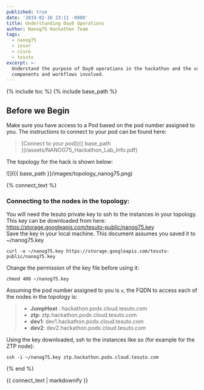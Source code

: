 ```yaml
---
published: true
date: '2019-02-16 23:11 -0800'
title: Understanding Day0 Operations
author: Nanog75 Hackathon Team
tags:
  - nanog75
  - iosxr
  - cisco
  - tesuto
excerpt: >-
  Understand the purpose of Day0 operations in the hackathon and the various
  components and workflows involved.
---
```



{% include toc %}
{% include base_path %}

## Before we Begin

Make sure you have access to a Pod based on the pod number assigned to you.
The instructions to connect to your pod can be found here: 

>[Connect to your pod]({{ base_path }}/assets/NANOG75_Hackathon_Lab_Info.pdf)


The topology for the hack is shown below: 

![]({{ base_path }}/images/topology_nanog75.png)  


{% connect_text %}
### Connecting to the nodes in the topology:
You will need the tesuto private key to ssh to the instances in your topology.
This key can be downloaded from here:  <https://storage.googleapis.com/tesuto-public/nanog75.key>  
Save the key in your local machine. This document assumes you saved it to ~/nanog75.key 

```
curl -o ~/nanog75.key https://storage.googleapis.com/tesuto-public/nanog75.key 
```

Change the permission of the key file before using it:

```
chmod 400 ~/nanog75.key
```


Assuming the pod number assigned to you is `x`, the FQDN to access each of the nodes in the topology is: 

> * **JumpHost** : hackathon.podx.cloud.tesuto.com
> * **ztp**: ztp.hackathon.podx.cloud.tesuto.com
> * **dev1**:  dev1.hackathon.podx.cloud.tesuto.com
> * **dev2**:  dev2.hackathon.podx.cloud.tesuto.com

Using the key downloaded, ssh to the instances like so (for example for the ZTP node):

```
ssh -i ~/nanog75.key ztp.hackathon.podx.cloud.tesuto.com

```
{% end %}


<div class="notice--info">
  {{ connect_text | markdownify }}
 </div>

